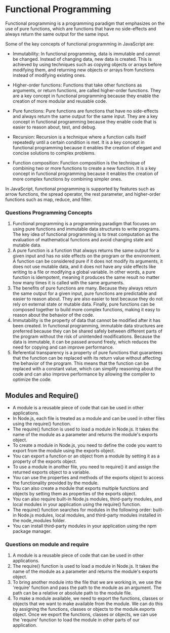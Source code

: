 # Functional Programming

Functional programming is a programming paradigm that emphasizes on the use of pure functions, which are functions that have no side-effects and always return the same output for the same input.

Some of the key concepts of functional programming in JavaScript are:

* Immutability: In functional programming, data is immutable and cannot be changed. Instead of changing data, new data is created. This is achieved by using techniques such as copying objects or arrays before modifying them, and returning new objects or arrays from functions instead of modifying existing ones.

* Higher-order functions: Functions that take other functions as arguments, or return functions, are called higher-order functions. They are a key concept in functional programming because they enable the creation of more modular and reusable code.

* Pure functions: Pure functions are functions that have no side-effects and always return the same output for the same input. They are a key concept in functional programming because they enable code that is easier to reason about, test, and debug.

* Recursion: Recursion is a technique where a function calls itself repeatedly until a certain condition is met. It is a key concept in functional programming because it enables the creation of elegant and concise solutions to complex problems.

* Function composition: Function composition is the technique of combining two or more functions to create a new function. It is a key concept in functional programming because it enables the creation of more complex functions by combining simpler ones.

In JavaScript, functional programming is supported by features such as arrow functions, the spread operator, the rest parameter, and higher-order functions such as map, reduce, and filter.

### Questions Programming Concepts

1. Functional programming is a programming paradigm that focuses on using pure functions and immutable data structures to write programs. The key idea of functional programming is to treat computation as the evaluation of mathematical functions and avoid changing state and mutable data.
2. A pure function is a function that always returns the same output for a given input and has no side effects on the program or the environment. A function can be considered pure if it does not modify its arguments, it does not use mutable data, and it does not have any side effects like writing to a file or modifying a global variable. In other words, a pure function is idempotent, meaning it produces the same result no matter how many times it is called with the same arguments.
3. The benefits of pure functions are many. Because they always return the same output for a given input, pure functions are predictable and easier to reason about. They are also easier to test because they do not rely on external state or mutable data. Finally, pure functions can be composed together to build more complex functions, making it easy to reason about the behavior of the code.
4. Immutability is the property of data that cannot be modified after it has been created. In functional programming, immutable data structures are preferred because they can be shared safely between different parts of the program without the risk of unintended modifications. Because the data is immutable, it can be passed around freely, which reduces the need for copying and can improve performance.
5. Referential transparency is a property of pure functions that guarantees that the function can be replaced with its return value without affecting the behavior of the program. This means that the function can be replaced with a constant value, which can simplify reasoning about the code and can also improve performance by allowing the compiler to optimize the code.

## Modules and Require()


* A module is a reusable piece of code that can be used in other applications.
* In Node.js, each file is treated as a module and can be used in other files using the require() function.
* The require() function is used to load a module in Node.js. It takes the name of the module as a parameter and returns the module's exports object.
* To create a module in Node.js, you need to define the code you want to export from the module using the exports object.
* You can export a function or an object from a module by setting it as a property of the exports object.
* To use a module in another file, you need to require() it and assign the returned exports object to a variable.
* You can use the properties and methods of the exports object to access the functionality provided by the module.
* You can also create a module that exports multiple functions and objects by setting them as properties of the exports object.
* You can also require built-in Node.js modules, third-party modules, and local modules in your application using the require() function.
* The require() function searches for modules in the following order: built-in Node.js modules, local modules, and third-party modules installed in the node_modules folder.
* You can install third-party modules in your application using the npm package manager.

### Questions on module and require 

1. A module is a reusable piece of code that can be used in other applications.
2. The require() function is used to load a module in Node.js. It takes the name of the module as a parameter and returns the module's exports object.
3. To bring another module into the file that we are working in, we use the 'require' function and pass the path to the module as an argument. The path can be a relative or absolute path to the module file.
4. To make a module available, we need to export the functions, classes or objects that we want to make available from the module. We can do this by assigning the functions, classes or objects to the module.exports object. Once we export the functions, classes or objects, we can use the 'require' function to load the module in other parts of our application.




